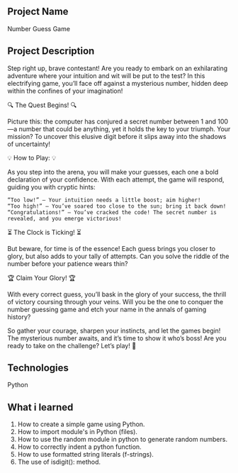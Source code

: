 ## Project Name
Number Guess Game


## Project Description
Step right up, brave contestant! Are you ready to embark on an exhilarating adventure where your intuition and wit will be put to the test? In this electrifying game, you’ll face off against a mysterious number, hidden deep within the confines of your imagination!

🔍 The Quest Begins! 🔍

Picture this: the computer has conjured a secret number between 1 and 100—a number that could be anything, yet it holds the key to your triumph. Your mission? To uncover this elusive digit before it slips away into the shadows of uncertainty!

💡 How to Play: 💡

As you step into the arena, you will make your guesses, each one a bold declaration of your confidence. With each attempt, the game will respond, guiding you with cryptic hints:

    “Too low!” – Your intuition needs a little boost; aim higher!
    “Too high!” – You’ve soared too close to the sun; bring it back down!
    “Congratulations!” – You’ve cracked the code! The secret number is revealed, and you emerge victorious!

⏳ The Clock is Ticking! ⏳

But beware, for time is of the essence! Each guess brings you closer to glory, but also adds to your tally of attempts. Can you solve the riddle of the number before your patience wears thin?

🏆 Claim Your Glory! 🏆

With every correct guess, you’ll bask in the glory of your success, the thrill of victory coursing through your veins. Will you be the one to conquer the number guessing game and etch your name in the annals of gaming history?

So gather your courage, sharpen your instincts, and let the games begin! The mysterious number awaits, and it’s time to show it who’s boss! Are you ready to take on the challenge? Let’s play! 🎊


## Technologies
Python



## What i learned
1. How to create a simple game using Python.
2. How to import module's in Python (files).
3. How to use the random module in python to generate random numbers.
4. How to correctly indent a python function.
5. How to use formatted string literals (f-strings).
6. The use of isdigit(): method.
